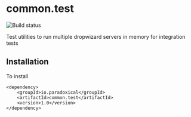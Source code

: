 common.test
========================

![Build status](https://travis-ci.org/paradoxical-io/common.test.svg?branch=master)

Test utilities to run multiple dropwizard servers in memory for integration tests

## Installation

To install

```
<dependency>
    <groupId>io.paradoxical</groupId>
    <artifactId>common.test</artifactId>
    <version>1.0</version>
</dependency>
```